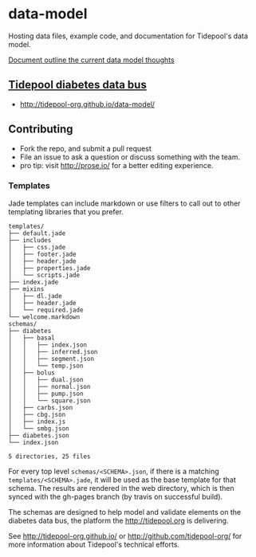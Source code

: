 data-model
==========

Hosting data files, example code, and documentation for Tidepool's
data model.

[Document outline the current data model thoughts](https://docs.google.com/a/tidepool.org/document/d/1S04g5t_NGs63O6lnJ6eoBJDwt-NESqON8A_EY-Rew9c/edit)

## [Tidepool diabetes data bus](http://tidepool-org.github.io/data-model/)

  * http://tidepool-org.github.io/data-model/

## Contributing

* Fork the repo, and submit a pull request
* File an issue to ask a question or discuss something with the team.
* pro tip: visit http://prose.io/ for a better editing experience.

### Templates

Jade templates can include markdown or use filters to call out to
other templating libraries that you prefer.

```
templates/
├── default.jade
├── includes
│   ├── css.jade
│   ├── footer.jade
│   ├── header.jade
│   ├── properties.jade
│   └── scripts.jade
├── index.jade
├── mixins
│   ├── dl.jade
│   ├── header.jade
│   └── required.jade
└── welcome.markdown
schemas/
├── diabetes
│   ├── basal
│   │   ├── index.json
│   │   ├── inferred.json
│   │   ├── segment.json
│   │   └── temp.json
│   ├── bolus
│   │   ├── dual.json
│   │   ├── normal.json
│   │   ├── pump.json
│   │   └── square.json
│   ├── carbs.json
│   ├── cbg.json
│   ├── index.js
│   └── smbg.json
├── diabetes.json
└── index.json

5 directories, 25 files
```

For every top level `schemas/<SCHEMA>.json`, if there is a matching
`templates/<SCHEMA>.jade`, it will be used as the base template for
that schema.  The results are rendered in the web directory, which is
then synced with the gh-pages branch (by travis on successful build).

The schemas are designed to help model and validate elements on the
diabetes data bus, the platform the http://tidepool.org is delivering.

See http://tidepool-org.github.io/ or http://github.com/tidepool-org/
for more information about Tidepool's technical efforts.

